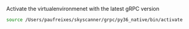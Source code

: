 Activate the virtualenvironmenet with the latest gRPC version
```bash
source /Users/paufreixes/skyscanner/grpc/py36_native/bin/activate
```
